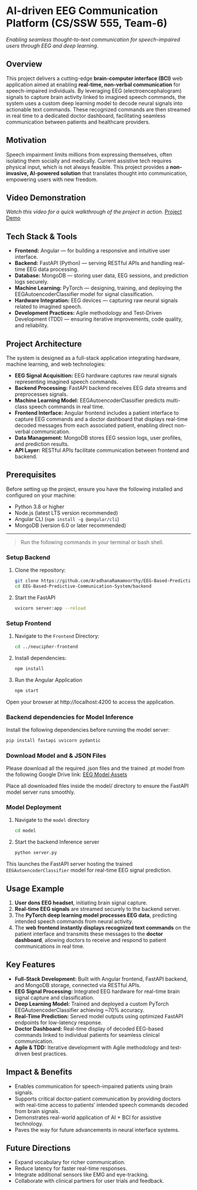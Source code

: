 # AI-driven EEG Communication Platform (CS/SSW 555, Team-6)
*Enabling seamless thought-to-text communication for speech-impaired users through EEG and deep learning.*

## Overview
This project delivers a cutting-edge **brain-computer interface (BCI)** web application aimed at enabling **real-time, non-verbal communication** for speech-impaired individuals. By leveraging EEG (electroencephalogram) signals to capture brain activity linked to imagined speech commands, the system uses a custom deep learning model to decode neural signals into actionable text commands. These recognized commands are then streamed in real time to a dedicated doctor dashboard, facilitating seamless communication between patients and healthcare providers.
## Motivation

Speech impairment limits millions from expressing themselves, often isolating them socially and medically. Current assistive tech requires physical input, which is not always feasible. This project provides a **non-invasive, AI-powered solution** that translates thought into communication, empowering users with new freedom.

## Video Demonstration

*Watch this video for a quick walkthrough of the project in action.*
[Project Demo](https://drive.google.com/file/d/1iogjqR-12rYwTx82nbC9H1QV2d5VeJXp/view)

## Tech Stack & Tools

- **Frontend:** Angular — for building a responsive and intuitive user interface.
- **Backend:** FastAPI (Python) — serving RESTful APIs and handling real-time EEG data processing.
- **Database:** MongoDB — storing user data, EEG sessions, and prediction logs securely.
- **Machine Learning:** PyTorch — designing, training, and deploying the EEGAutoencoderClassifier model for signal classification.
- **Hardware Integration:** EEG devices — capturing raw neural signals related to imagined speech.
- **Development Practices:** Agile methodology and Test-Driven Development (TDD) — ensuring iterative improvements, code quality, and reliability.

## Project Architecture

The system is designed as a full-stack application integrating hardware, machine learning, and web technologies:

- **EEG Signal Acquisition:** EEG hardware captures raw neural signals representing imagined speech commands.
- **Backend Processing:** FastAPI backend receives EEG data streams and preprocesses signals.
- **Machine Learning Model:** EEGAutoencoderClassifier predicts multi-class speech commands in real time.
- **Frontend Interface:** Angular frontend includes a patient interface to capture EEG commands and a doctor dashboard that displays real-time decoded messages from each associated patient, enabling direct non-verbal communication.
- **Data Management:** MongoDB stores EEG session logs, user profiles, and prediction results.
- **API Layer:** RESTful APIs facilitate communication between frontend and backend.

## Prerequisites

Before setting up the project, ensure you have the following installed and configured on your machine:

- Python 3.8 or higher
- Node.js (latest LTS version recommended)
- Angular CLI (`npm install -g @angular/cli`)
- MongoDB (version 6.0 or later recommended)
---

> Run the following commands in your terminal or bash shell.
### Setup Backend
1. Clone the repository:
   ```bash
   git clone https://github.com/AradhanaRamamoorthy/EEG-Based-Predictive-Communication-System
   cd EEG-Based-Predictive-Communication-System/backend
   ```

2. Start the FastAPI
   ```bash
   uvicorn server:app --reload
   ```
   
### Setup Frontend
1. Navigate to the `Frontend` Directory:
   ```bash
   cd ../neucipher-frontend
   ```
2. Install dependencies:
   ```bash
   npm install
   ```
3. Run the Angular Application
   ```bash
   npm start
   ```
Open your browser at http://localhost:4200 to access the application.

### Backend dependencies for Model Inference
Install the following dependencies before running the model server:
```bash
pip install fastapi uvicorn pydantic
```

### Download Model and & JSON Files
Please download all the required .json files and the trained .pt model from the following Google Drive link:
[EEG Model Assets]( https://drive.google.com/drive/u/1/folders/1u6sAHUsmFOJ8-OoI3KAqkGMXaVTUjthR)

Place all downloaded files inside the model/ directory to ensure the FastAPI model server runs smoothly.

### Model Deployment
1. Navigate to the `model` directory
   ```bash
   cd model
   ```
2. Start the backend Inference server
   ```bash
   python server.py
   ```
This launches the FastAPI server hosting the trained `EEGAutoencoderClassifier` model for real-time EEG signal prediction.

## Usage Example
1. **User dons EEG headset**, initiating brain signal capture.  
2. **Real-time EEG signals** are streamed securely to the backend server.  
3. The **PyTorch deep learning model processes EEG data**, predicting intended speech commands from neural activity.  
4. The **web frontend instantly displays recognized text commands** on the patient interface and transmits these messages to the **doctor dashboard**, allowing doctors to receive and respond to patient communications in real time.

## Key Features
- **Full-Stack Development:** Built with Angular frontend, FastAPI backend, and MongoDB storage, connected via RESTful APIs.  
- **EEG Signal Processing:** Integrated EEG hardware for real-time brain signal capture and classification.  
- **Deep Learning Model:** Trained and deployed a custom PyTorch EEGAutoencoderClassifier achieving ~70% accuracy.  
- **Real-Time Prediction:** Served model outputs using optimized FastAPI endpoints for low-latency response.  
- **Doctor Dashboard:** Real-time display of decoded EEG-based commands linked to individual patients for seamless clinical communication.
- **Agile & TDD:** Iterative development with Agile methodology and test-driven best practices.

## Impact & Benefits

- Enables communication for speech-impaired patients using brain signals.  
- Supports critical doctor-patient communication by providing doctors with real-time access to patients’ intended speech commands decoded from brain signals.
- Demonstrates real-world application of AI + BCI for assistive technology.  
- Paves the way for future advancements in neural interface systems.

## Future Directions
- Expand vocabulary for richer communication.  
- Reduce latency for faster real-time responses.  
- Integrate additional sensors like EMG and eye-tracking.  
- Collaborate with clinical partners for user trials and feedback.
